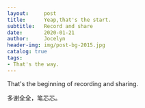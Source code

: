 ```yaml
---
layout:     post
title:      Yeap,that's the start.
subtitle:   Record and share
date:       2020-01-21
author:     Jocelyn
header-img: img/post-bg-2015.jpg
catalog: true
tags:
- That's the way.
---
```



That's the beginning of recording and sharing.

多谢全全，笔芯芯。
